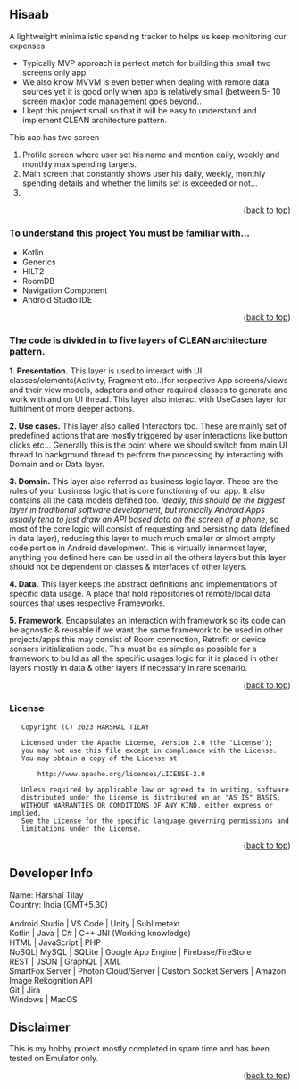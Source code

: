 <!-- PROJECT LOGO -->
<a name="readme-top"></a>

## Hisaab
 <p align="left">
A lightweight minimalistic spending tracker to helps us keep monitoring our expenses.
 </p>

* Typically MVP approach is perfect match for building this small two screens only app.
* We also know MVVM is even better when dealing with remote data sources yet it is good only when app is relatively small (between 5- 10 screen max)or code management goes beyond..
* I kept this project small  so that it will be easy to understand and implement CLEAN architecture pattern.

This aap has two screen
1) Profile screen where user set his name and mention daily, weekly and monthly max spending targets. 
2) Main screen that constantly shows user his daily, weekly, monthly spending details and whether the limits set is exceeded or not...
3) 
<p align="right">(<a href="#readme-top">back to top</a>)</p>

### To understand this project You must be familiar with...

* Kotlin
* Generics
* HILT2
* RoomDB
* Navigation Component
* Android Studio IDE

<p align="right">(<a href="#readme-top">back to top</a>)</p>

### The code is divided in to five layers of CLEAN architecture pattern.


<b>1. Presentation.</b> This layer is used to interact with UI classes/elements(Activity, Fragment etc..)for respective App screens/views and their view models, adapters and other required classes to generate and work with and on UI thread. This layer also interact with UseCases layer for fulfilment of more deeper actions.

<b>2. Use cases.</b> This layer also called Interactors too. These are mainly set of predefined actions that are mostly triggered by user interactions like button clicks etc... Generally this is the point where we should switch from main UI thread to background thread to perform the processing by interacting with Domain and or Data layer.

<b>3. Domain.</b> This layer also referred as business logic layer. These are the rules of your business logic that is core functioning of our app. It also contains all the data models defined too. <i>Ideally, this should be the biggest layer in traditional software development, but ironically Android Apps usually tend to just draw an API based data on the screen of a phone</i>, so most of the core logic will consist of requesting and persisting data (defined in data layer), reducing this layer to much much smaller or almost empty code portion in Android development. This is virtually innermost layer, anything you defined here can be used in all the others layers but this layer should not be dependent on classes & interfaces of other layers.

<b>4. Data.</b> This layer keeps the abstract definitions and implementations of specific data usage. A place that hold repositories of remote/local data sources that uses respective Frameworks.

<b>5. Framework.</b> Encapsulates an interaction with framework so its code can be agnostic & reusable if we want the same framework to be used in other projects/apps this may consist of Room connection, Retrofit or device sensors initialization code. This must be as simple as possible for a framework to build as all the specific usages logic for it is placed in other layers mostly in data & other layers if necessary in rare scenario.

<p align="right">(<a href="#readme-top">back to top</a>)</p>

### License
```
   Copyright (C) 2023 HARSHAL TILAY

   Licensed under the Apache License, Version 2.0 (the "License");
   you may not use this file except in compliance with the License.
   You may obtain a copy of the License at

       http://www.apache.org/licenses/LICENSE-2.0

   Unless required by applicable law or agreed to in writing, software
   distributed under the License is distributed on an "AS IS" BASIS,
   WITHOUT WARRANTIES OR CONDITIONS OF ANY KIND, either express or implied.
   See the License for the specific language governing permissions and
   limitations under the License.
```
<p align="right">(<a href="#readme-top">back to top</a>)</p>



<!-- CONTACT -->
## Developer Info
Name: Harshal Tilay</br>
Country: India (GMT+5.30)</br></br>
Android Studio | VS Code | Unity | Sublimetext</br>
Kotlin | Java | C# | C++ JNI (Working knowledge)</br>
HTML | JavaScript | PHP <br>
NoSQL| MySQL | SQLite | Google App Engine | Firebase/FireStore</br>
REST | JSON | GraphQL | XML</br>
SmartFox Server | Photon Cloud/Server | Custom Socket Servers | Amazon Image Rekognition API</br>
Git | Jira</br>
Windows | MacOS</br>


## Disclaimer
This is my hobby project mostly completed in spare time and has been tested on Emulator only.


<p align="right">(<a href="#readme-top">back to top</a>)</p>

